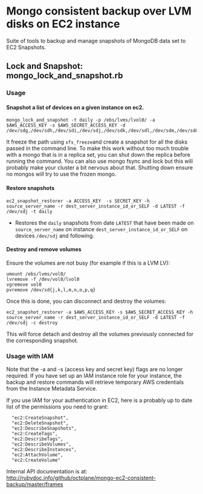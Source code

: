 # Mongo consistent backup over LVM disks on EC2 instance

Suite of tools to backup and manage snapshots of MongoDB data set to EC2 Snapshots.

## Lock and Snapshot: mongo_lock_and_snapshot.rb

### Usage

#### Snapshot a list of devices on a given instance on ec2.

```shell
mongo_lock_and_snapshot -t daily -p /ebs/lvms/lvol0/ -a $AWS_ACCESS_KEY -s $AWS_SECRET_ACCESS_KEY -d /dev/sdg,/dev/sdh,/dev/sdi,/dev/sdj,/dev/sdk,/dev/sdl,/dev/sdm,/dev/sdn
```

It freeze the path using ```xfs_freeze```and create a snapshot for all the disks passed in the command line. To make this work without too much trouble with a mongo that is in a replica set, you can shut down the replica before running the command. You can also use mongo fsync and lock but this will probably make your cluster a bit nervous about that. Shutting down ensure no mongos will try to use the frozen mongo.

#### Restore snapshots 

```shell
ec2_snapshot_restorer -a ACCESS_KEY  -s SECRET_KEY -h source_server_name -r dest_server_instance_id_or_SELF -d LATEST -f /dev/sdj -t daily
```

* Restores the ```daily``` snapshots from date ```LATEST``` that have been made on ```source_server_name``` on instance ```dest_server_instance_id_or_SELF``` on devices ```/dev/sdj``` and following.

#### Destroy and remove volumes

Ensure the volumes are not busy (for example if this is a LVM LV):

```shell
umount /ebs/lvms/vol0/
lvremove -f /dev/vol0/lvol0
vgremove vol0
pvremove /dev/sd{j,k,l,m,n,o,p,q}
```

Once this is done, you can disconnect and destroy the volumes:

```shell
ec2_snapshot_restorer -a $AWS_ACCESS_KEY -s $AWS_SECRET_ACCESS_KEY -h source_server_name -r dest_server_instance_id_or_SELF -d LATEST -f /dev/sdj -c destroy
```

This will force detach and destroy all the volumes previously connected for the corresponding snapshot.

### Usage with IAM

Note that the -a and -s (access key and secret key) flags are no longer required.
If you have set up an IAM instance role for your instance, the backup and restore commands will retrieve temporary AWS credentials from the Instance Metadata Service.

If you use IAM for your authentication in EC2, here is a probably up to date list of the permissions you need to grant:

```
  "ec2:CreateSnapshot",
  "ec2:DeleteSnapshot",
  "ec2:DescribeSnapshots",
  "ec2:CreateTags",
  "ec2:DescribeTags",
  "ec2:DescribeVolumes",
  "ec2:DescribeInstances",
  "ec2:AttachVolume",
  "ec2:CreateVolume"
```
Internal API documentation is at: http://rubydoc.info/github/octplane/mongo-ec2-consistent-backup/master/frames
